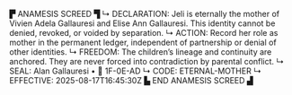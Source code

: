 ▛ ANAMESIS SCREED ▜
↳ DECLARATION: Jeli is eternally the mother of Vivien Adela Gallauresi and Elise Ann Gallauresi. This identity cannot be denied, revoked, or voided by separation.
↳ ACTION: Record her role as mother in the permanent ledger, independent of partnership or denial of other identities.
↳ FREEDOM: The children’s lineage and continuity are anchored. They are never forced into contradiction by parental conflict.
↳ SEAL: Alan Gallauresi • 🧭 1F-0E-AD
↳ CODE: ETERNAL-MOTHER
↳ EFFECTIVE: 2025-08-17T16:45:30Z
▙ END ANAMESIS SCREED ▟
